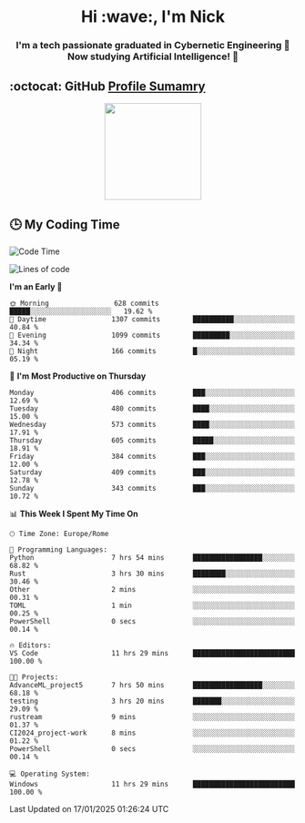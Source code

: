 <h1 align="center">Hi :wave:, I'm Nick</h1>

<h3 align="center">I'm a tech passionate graduated in Cybernetic Engineering 🤖<br>
Now studying Artificial Intelligence! 🧠</h3>


## :octocat: GitHub <a href="https://github.com/vn7n24fzkq/github-profile-summary-cards">Profile Sumamry</a>

<p align="center">
   <img style="height:170px;display:inline-block"  src="http://github-profile-summary-cards.vercel.app/api/cards/profile-details?username=CodeClimberNT&theme=github_dark" />
<!--    <img style="height:170px;display:inline-block"  src="http://github-profile-summary-cards.vercel.app/api/cards/repos-per-language?username=CodeClimberNT&theme=github_dark&exclude=" /> -->
</p>

 ## :clock3: My Coding Time 
 
<!--START_SECTION:waka-->
![Code Time](http://img.shields.io/badge/Code%20Time-416%20hrs%2020%20mins-blue)

![Lines of code](https://img.shields.io/badge/From%20Hello%20World%20I%27ve%20Written-3.9%20million%20lines%20of%20code-blue)

**I'm an Early 🐤** 

```text
🌞 Morning                628 commits         █████░░░░░░░░░░░░░░░░░░░░   19.62 % 
🌆 Daytime                1307 commits        ██████████░░░░░░░░░░░░░░░   40.84 % 
🌃 Evening                1099 commits        █████████░░░░░░░░░░░░░░░░   34.34 % 
🌙 Night                  166 commits         █░░░░░░░░░░░░░░░░░░░░░░░░   05.19 % 
```
📅 **I'm Most Productive on Thursday** 

```text
Monday                   406 commits         ███░░░░░░░░░░░░░░░░░░░░░░   12.69 % 
Tuesday                  480 commits         ████░░░░░░░░░░░░░░░░░░░░░   15.00 % 
Wednesday                573 commits         ████░░░░░░░░░░░░░░░░░░░░░   17.91 % 
Thursday                 605 commits         █████░░░░░░░░░░░░░░░░░░░░   18.91 % 
Friday                   384 commits         ███░░░░░░░░░░░░░░░░░░░░░░   12.00 % 
Saturday                 409 commits         ███░░░░░░░░░░░░░░░░░░░░░░   12.78 % 
Sunday                   343 commits         ███░░░░░░░░░░░░░░░░░░░░░░   10.72 % 
```


📊 **This Week I Spent My Time On** 

```text
🕑︎ Time Zone: Europe/Rome

💬 Programming Languages: 
Python                   7 hrs 54 mins       █████████████████░░░░░░░░   68.82 % 
Rust                     3 hrs 30 mins       ████████░░░░░░░░░░░░░░░░░   30.46 % 
Other                    2 mins              ░░░░░░░░░░░░░░░░░░░░░░░░░   00.31 % 
TOML                     1 min               ░░░░░░░░░░░░░░░░░░░░░░░░░   00.25 % 
PowerShell               0 secs              ░░░░░░░░░░░░░░░░░░░░░░░░░   00.14 % 

🔥 Editors: 
VS Code                  11 hrs 29 mins      █████████████████████████   100.00 % 

🐱‍💻 Projects: 
AdvanceML_project5       7 hrs 50 mins       █████████████████░░░░░░░░   68.18 % 
testing                  3 hrs 20 mins       ███████░░░░░░░░░░░░░░░░░░   29.09 % 
rustream                 9 mins              ░░░░░░░░░░░░░░░░░░░░░░░░░   01.37 % 
CI2024_project-work      8 mins              ░░░░░░░░░░░░░░░░░░░░░░░░░   01.22 % 
PowerShell               0 secs              ░░░░░░░░░░░░░░░░░░░░░░░░░   00.14 % 

💻 Operating System: 
Windows                  11 hrs 29 mins      █████████████████████████   100.00 % 
```


 Last Updated on 17/01/2025 01:26:24 UTC
<!--END_SECTION:waka-->

